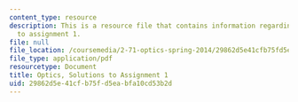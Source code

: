 ```yaml
---
content_type: resource
description: This is a resource file that contains information regarding optics, solutions
  to assignment 1.
file: null
file_location: /coursemedia/2-71-optics-spring-2014/29862d5e41cfb75fd5eabfa10cd53b2d_MIT2_71S14_HW_1_sols.pdf
file_type: application/pdf
resourcetype: Document
title: Optics, Solutions to Assignment 1
uid: 29862d5e-41cf-b75f-d5ea-bfa10cd53b2d
---
```

